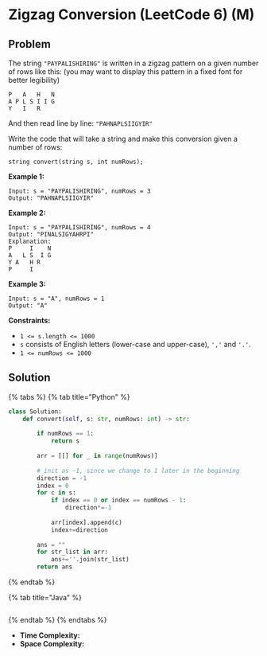 # Zigzag Conversion (LeetCode 6) (M)

## Problem



The string `"PAYPALISHIRING"` is written in a zigzag pattern on a given number of rows like this: (you may want to display this pattern in a fixed font for better legibility)

```
P   A   H   N
A P L S I I G
Y   I   R
```

And then read line by line: `"PAHNAPLSIIGYIR"`

Write the code that will take a string and make this conversion given a number of rows:

```
string convert(string s, int numRows);
```

&#x20;

**Example 1:**

```
Input: s = "PAYPALISHIRING", numRows = 3
Output: "PAHNAPLSIIGYIR"
```

**Example 2:**

```
Input: s = "PAYPALISHIRING", numRows = 4
Output: "PINALSIGYAHRPI"
Explanation:
P     I    N
A   L S  I G
Y A   H R
P     I
```

**Example 3:**

```
Input: s = "A", numRows = 1
Output: "A"
```

&#x20;

**Constraints:**

* `1 <= s.length <= 1000`
* `s` consists of English letters (lower-case and upper-case), `','` and `'.'`.
* `1 <= numRows <= 1000`



## Solution&#x20;

{% tabs %}
{% tab title="Python" %}
```python
class Solution:
    def convert(self, s: str, numRows: int) -> str:
        
        if numRows == 1:
            return s
        
        arr = [[] for _ in range(numRows)]
        
        # init as -1, since we change to 1 later in the beginning
        direction = -1 
        index = 0
        for c in s:
            if index == 0 or index == numRows - 1:
                direction*=-1
            
            arr[index].append(c)
            index+=direction
        
        ans = ""
        for str_list in arr:
            ans+=''.join(str_list)
        return ans
```
{% endtab %}

{% tab title="Java" %}
```java
```
{% endtab %}
{% endtabs %}

* **Time Complexity:**
* **Space Complexity:**
